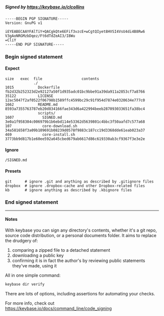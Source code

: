 ##### Signed by https://keybase.io/clcollins
```
-----BEGIN PGP SIGNATURE-----
Version: GnuPG v1

iEYEABECAAYFAlTiY+QACgkQte6EFif3vzcE+wCgtQIyet8HVSI4VsU4di4B8Rw6
V3gAoNRGMzbDqez/Ft6dTdZeAI3/I8Wu
=CliY
-----END PGP SIGNATURE-----

```

<!-- END SIGNATURES -->

### Begin signed statement 

#### Expect

```
size   exec  file                  contents                                                        
             ./                                                                                    
1015           Dockerfile          fb2d32b252323d2e92127a50f1d935adc01bc9bbe91a39da911a2853cf7a8766
35122          LICENSE             12ac5047f2af0522f06798b1589ffc4599bc29c91f954d7874e0320634e777c0
1662           README.md           8593a7355763787eb20d834166fae343d6a422994beeb287093033651fa38bc4
               scripts/                                                                            
1607             SIGNED.md         3e0a1f958304c006979b1b6ebd114e53362d5639801c4bbc3f50aafd7c577a68
107              core-download.sh  34a581658f3a09b109691b08239d0578f9883c187cc19d3368dde61eab023a37
469              core-install.sh   3773bb9d817b1e60ee592a645cbed679ab6617d86c619330ab3cf9367f3e3e2e
```

#### Ignore

```
/SIGNED.md
```

#### Presets

```
git      # ignore .git and anything as described by .gitignore files
dropbox  # ignore .dropbox-cache and other Dropbox-related files    
kb       # ignore anything as described by .kbignore files          
```

<!-- summarize version = 0.0.9 -->

### End signed statement

<hr>

#### Notes

With keybase you can sign any directory's contents, whether it's a git repo,
source code distribution, or a personal documents folder. It aims to replace the drudgery of:

  1. comparing a zipped file to a detached statement
  2. downloading a public key
  3. confirming it is in fact the author's by reviewing public statements they've made, using it

All in one simple command:

```bash
keybase dir verify
```

There are lots of options, including assertions for automating your checks.

For more info, check out https://keybase.io/docs/command_line/code_signing